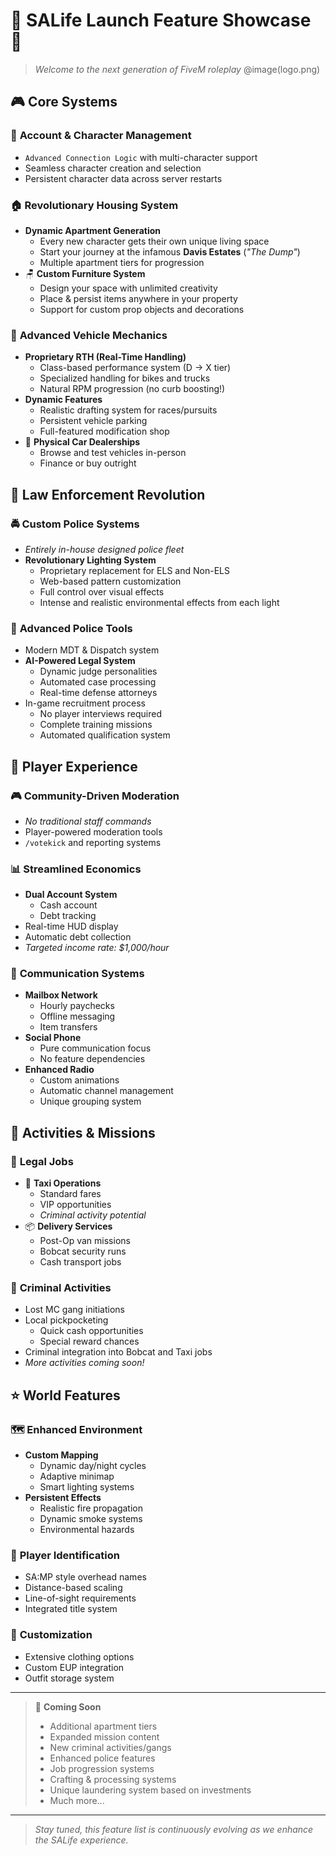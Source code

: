 # 🎉 **SALife Launch Feature Showcase** 🎉

> *Welcome to the next generation of FiveM roleplay*
@image(logo.png)

## 🎮 **Core Systems**

### 🔐 **Account & Character Management**

- `Advanced Connection Logic` with multi-character support
- Seamless character creation and selection
- Persistent character data across server restarts

### 🏠 **Revolutionary Housing System**

- **Dynamic Apartment Generation**
  - Every new character gets their own unique living space
  - Start your journey at the infamous **Davis Estates** (*"The Dump"*)
  - Multiple apartment tiers for progression
- 🪑 **Custom Furniture System**
  - Design your space with unlimited creativity
  - Place & persist items anywhere in your property
  - Support for custom prop objects and decorations

### 🚗 **Advanced Vehicle Mechanics**

- **Proprietary RTH (Real-Time Handling)**
  - Class-based performance system (D → X tier)
  - Specialized handling for bikes and trucks
  - Natural RPM progression (no curb boosting!)
- **Dynamic Features**
  - Realistic drafting system for races/pursuits
  - Persistent vehicle parking
  - Full-featured modification shop
- 🏪 **Physical Car Dealerships**
  - Browse and test vehicles in-person
  - Finance or buy outright

## 👮 **Law Enforcement Revolution**

### 🚔 **Custom Police Systems**

- *Entirely in-house designed police fleet*
- **Revolutionary Lighting System**
  - Proprietary replacement for ELS and Non-ELS
  - Web-based pattern customization
  - Full control over visual effects
  - Intense and realistic environmental effects from each light

### 📱 **Advanced Police Tools**

- Modern MDT & Dispatch system
- **AI-Powered Legal System**
  - Dynamic judge personalities
  - Automated case processing
  - Real-time defense attorneys
- In-game recruitment process
  - No player interviews required
  - Complete training missions
  - Automated qualification system

## 💫 **Player Experience**

### 🎮 **Community-Driven Moderation**

- *No traditional staff commands*
- Player-powered moderation tools
- `/votekick` and reporting systems

### 📊 **Streamlined Economics**

- **Dual Account System**
  - Cash account
  - Debt tracking
- Real-time HUD display
- Automatic debt collection
- *Targeted income rate: $1,000/hour*

### 📱 **Communication Systems**

- **Mailbox Network**
  - Hourly paychecks
  - Offline messaging
  - Item transfers
- **Social Phone**
  - Pure communication focus
  - No feature dependencies
- **Enhanced Radio**
  - Custom animations
  - Automatic channel management
  - Unique grouping system

## 🎯 **Activities & Missions**

### 💼 **Legal Jobs**

- 🚕 **Taxi Operations**
  - Standard fares
  - VIP opportunities
  - *Criminal activity potential*
- 📦 **Delivery Services**
  - Post-Op van missions
  - Bobcat security runs
  - Cash transport jobs

### 🦹 **Criminal Activities**

- Lost MC gang initiations
- Local pickpocketing
  - Quick cash opportunities
  - Special reward chances
- Criminal integration into Bobcat and Taxi jobs
- *More activities coming soon!*

## ⭐ **World Features**

### 🗺️ **Enhanced Environment**

- **Custom Mapping**
  - Dynamic day/night cycles
  - Adaptive minimap
  - Smart lighting systems
- **Persistent Effects**
  - Realistic fire propagation
  - Dynamic smoke systems
  - Environmental hazards

### 👤 **Player Identification**

- SA:MP style overhead names
- Distance-based scaling
- Line-of-sight requirements
- Integrated title system

### 👕 **Customization**

- Extensive clothing options
- Custom EUP integration
- Outfit storage system

---

> 📢 **Coming Soon**
>
> - Additional apartment tiers
> - Expanded mission content
> - New criminal activities/gangs
> - Enhanced police features
> - Job progression systems
> - Crafting & processing systems
> - Unique laundering system based on investments
> - Much more...

---

> *Stay tuned, this feature list is continuously evolving as we enhance the SALife experience.*
